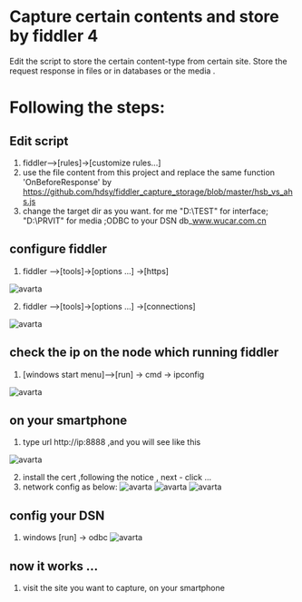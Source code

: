# Capture certain contents and store by fiddler 4

Edit the script to store the certain content-type from certain site. Store the request response in files or in databases or the media .

# Following the steps:

## Edit script
  1.  fiddler-->[rules]->[customize rules...] 
  2.  use the file content from this project and replace the same function 'OnBeforeResponse' by https://github.com/hdsy/fiddler_capture_storage/blob/master/hsb_vs_ahs.js
  3.  change the target dir as you want.  for me  "D:\TEST\" for interface; "D:\PRVIT\" for media ;ODBC to your DSN db_www.wucar.com.cn

## configure fiddler
  1.  fiddler -->[tools]->[options ...] ->[https]
  
  ![avarta](https://github.com/hdsy/fiddler_capture_storage/blob/master/fiddler_configure%20for%20agency%20smartphone%20001.png)
  
  2. fiddler -->[tools]->[options ...] ->[connections]
  
  ![avarta](https://github.com/hdsy/fiddler_capture_storage/blob/master/fiddler_configure%20for%20agency%20smartphone%20002.png)
  
  
## check the ip on the node which running fiddler
  1. [windows start menu]-->[run] -> cmd -> ipconfig
  
  ![avarta](https://github.com/hdsy/fiddler_capture_storage/blob/master/fiddler_configure%20for%20agency%20smartphone%20003.png)
 
## on your smartphone
  1. type url http://ip:8888 ,and you will see like this
  
  ![avarta](https://github.com/hdsy/fiddler_capture_storage/blob/master/fiddler_configure%20for%20agency%20smartphone%20004.png)
  
  2. install the cert ,following the notice , next - click ...
  3. network config as below:
   ![avarta](https://github.com/hdsy/fiddler_capture_storage/blob/master/smart_phone_s1.jpg)
   ![avarta](https://github.com/hdsy/fiddler_capture_storage/blob/master/smart_phone_s2.jpg)
   ![avarta](https://github.com/hdsy/fiddler_capture_storage/blob/master/smart_phone_s3.jpg)

## config your DSN
  1. windows [run] -> odbc
   ![avarta](https://github.com/hdsy/fiddler_capture_storage/blob/master/obdc_dsn.png)

## now it works ...
  1. visit the site you want to capture, on your smartphone
  
